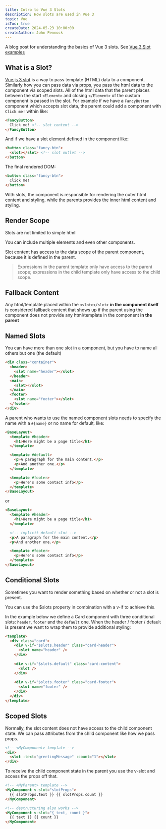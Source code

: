 ```yaml
---
title: Intro to Vue 3 Slots
description: How slots are used in Vue 3
topic: Vue
isToc: true
createDate: 2024-05-23 10:00:00
createAuthor: John Pennock
---
```


A blog post for understanding the basics of Vue 3 slots.  See [Vue 3 Slot examples](/examples/vueslots)

## What is a Slot?

[Vue.js 3 slot](https://vuejs.org/guide/components/slots.html#scoped-slots) is a way to pass template (HTML) data to a component.  Similarly how you can pass data via props, you pass the html data to the component via scoped slots.  All of the html data that the parent places between the start `<Element>` and closing `</Element>` of the custom component is passed in the slot.  For example if we have a `FancyButton` component which accepts slot data, the parent could add a component with `Click me!` within like:

```html
<FancyButton>
  Click me! <!-- slot content -->
</FancyButton>
```

And if we have a slot element defined in the component like:

```html
<button class="fancy-btn">
  <slot></slot> <!-- slot outlet -->
</button>
```

The final rendered DOM:
```html
<button class="fancy-btn">
  Click me!
</button>
```

With slots, the component is responsible for rendering the outer html content and styling, while the parents provides the inner html content and styling.

## Render Scope​
Slots are not limited to simple html

You can include multiple elements and even other components.

Slot content has access to the data scope of the parent component, because it is defined in the parent.

> Expressions in the parent template only have access to the parent scope; expressions in the child template only have access to the child scope.

## Fallback Content
Any html/template placed within the `<slot></slot>` **in the component itself** is considered fallback content that shows up if the parent using the component does not provide any html/template in the component **in the parent**

## Named Slots
You can have more than one slot in a component, but you have to name all others but one (the default)

```html
<div class="container">
  <header>
    <slot name="header"></slot>
  </header>
  <main>
    <slot></slot>
  </main>
  <footer>
    <slot name="footer"></slot>
  </footer>
</div>
```

A parent who wants to use the named component slots needs to specify the name with a `#{name}` or no name for default, like:

```html
<BaseLayout>
  <template #header>
    <h1>Here might be a page title</h1>
  </template>

  <template #default>
    <p>A paragraph for the main content.</p>
    <p>And another one.</p>
  </template>

  <template #footer>
    <p>Here's some contact info</p>
  </template>
</BaseLayout>
```
or
```html
<BaseLayout>
  <template #header>
    <h1>Here might be a page title</h1>
  </template>

  <!-- implicit default slot -->
  <p>A paragraph for the main content.</p>
  <p>And another one.</p>

  <template #footer>
    <p>Here's some contact info</p>
  </template>
</BaseLayout>
```

## Conditional Slots

Sometimes you want to render something based on whether or not a slot is present.

You can use the $slots property in combination with a v-if to achieve this.

In the example below we define a Card component with three conditional slots: `header`, `footer` and the `default` one. When the header / footer / default is present we want to wrap them to provide additional styling:

```html
<template>
  <div class="card">
    <div v-if="$slots.header" class="card-header">
      <slot name="header" />
    </div>
    
    <div v-if="$slots.default" class="card-content">
      <slot />
    </div>
    
    <div v-if="$slots.footer" class="card-footer">
      <slot name="footer" />
    </div>
  </div>
</template>
```

## Scoped Slots

Normally, the slot content does not have access to the child component state.  We can pass attributes from the child component like how we pass props.

```html
<!-- <MyComponent> template -->
<div>
  <slot :text="greetingMessage" :count="1"></slot>
</div>
```

To receive the child component state in the parent you use the v-slot and access the props off that.

```html
<!-- <MyParent> template -->
<MyComponent v-slot="slotProps">
  {{ slotProps.text }} {{ slotProps.count }}
</MyComponent>

<!-- destructuring also works -->
<MyComponent v-slot="{ text, count }">
  {{ text }} {{ count }}
</MyComponent>
```